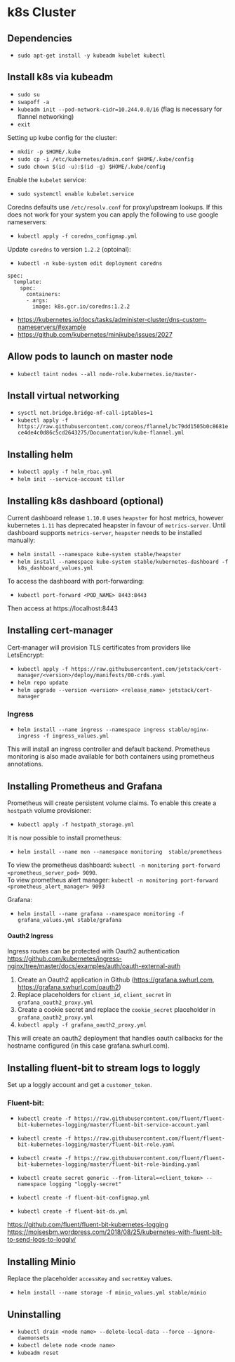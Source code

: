 # k8s Cluster

## Dependencies

- `sudo apt-get install -y kubeadm kubelet kubectl`

## Install k8s via kubeadm

- `sudo su`
- `swapoff -a`
- `kubeadm init --pod-network-cidr=10.244.0.0/16` (flag is necessary for flannel networking)
- `exit`

Setting up kube config for the cluster:

- `mkdir -p $HOME/.kube`
- `sudo cp -i /etc/kubernetes/admin.conf $HOME/.kube/config`
- `sudo chown $(id -u):$(id -g) $HOME/.kube/config`

Enable the `kubelet` service:

- `sudo systemctl enable kubelet.service`

Coredns defaults use `/etc/resolv.conf` for proxy/upstream lookups. If this does not work for your system you can apply the following to use google nameservers:

- `kubectl apply -f coredns_configmap.yml`

Update `coredns` to version `1.2.2` (optoinal):

- `kubectl -n kube-system edit deployment coredns`

```
spec:
  template:
    spec:
      containers:
      - args:
        image: k8s.gcr.io/coredns:1.2.2
```

- https://kubernetes.io/docs/tasks/administer-cluster/dns-custom-nameservers/#example
- https://github.com/kubernetes/minikube/issues/2027
      
## Allow pods to launch on master node

- `kubectl taint nodes --all node-role.kubernetes.io/master-`
      
## Install virtual networking

- `sysctl net.bridge.bridge-nf-call-iptables=1`
- `kubectl apply -f https://raw.githubusercontent.com/coreos/flannel/bc79dd1505b0c8681ece4de4c0d86c5cd2643275/Documentation/kube-flannel.yml`

## Installing helm

- `kubectl apply -f helm_rbac.yml`
- `helm init --service-account tiller`

## Installing k8s dashboard (optional)

Current dashboard release `1.10.0` uses `heapster` for host metrics, however kubernetes `1.11` has deprecated heapster in favour of `metrics-server`. Until dashboard supports `metrics-server`, `heapster` needs to be installed manually:

- `helm install --namespace kube-system stable/heapster`
- `helm install --namespace kube-system stable/kubernetes-dashboard -f k8s_dashboard_values.yml`

To access the dashboard with port-forwarding:

- `kubectl port-forward <POD_NAME> 8443:8443`

Then access at https://localhost:8443

## Installing cert-manager

Cert-manager will provision TLS certificates from providers like LetsEncrypt:

- `kubectl apply -f https://raw.githubusercontent.com/jetstack/cert-manager/<version>/deploy/manifests/00-crds.yaml`
- `helm repo update`
- `helm upgrade --version <version> <release_name> jetstack/cert-manager`

### Ingress

- `helm install --name ingress --namespace ingress stable/nginx-ingress -f ingress_values.yml`

This will install an ingress controller and default backend. Prometheus monitoring is also made available for both containers using prometheus annotations.

## Installing Prometheus and Grafana

Prometheus will create persistent volume claims. To enable this create a `hostpath` volume provisioner:

- `kubectl apply -f hostpath_storage.yml`

It is now possible to install prometheus:

- `helm install --name mon --namespace monitoring  stable/prometheus`

To view the prometheus dashboard: `kubectl -n monitoring port-forward <prometheus_server_pod> 9090`.  
To view prometheus alert manager: `kubectl -n monitoring port-forward <prometheus_alert_manager> 9093`

Grafana:

- `helm install --name grafana --namespace monitoring -f grafana_values.yml stable/grafana`

#### Oauth2 Ingress

Ingress routes can be protected with Oauth2 authentication https://github.com/kubernetes/ingress-nginx/tree/master/docs/examples/auth/oauth-external-auth

1. Create an Oauth2 application in Github (https://grafana.swhurl.com, https://grafana.swhurl.com/oauth2)
2. Replace placeholders for `client_id`, `client_secret` in `grafana_oauth2_proxy.yml`
3. Create a cookie secret and replace the `cookie_secret` placeholder in `grafana_oauth2_proxy.yml`
4. `kubectl apply -f grafana_oauth2_proxy.yml`

This will create an oauth2 deployment that handles oauth callbacks for the hostname configured (in this case grafana.swhurl.com).

## Installing fluent-bit to stream logs to loggly

Set up a loggly account and get a `customer_token`.

### Fluent-bit:

- `kubectl create -f https://raw.githubusercontent.com/fluent/fluent-bit-kubernetes-logging/master/fluent-bit-service-account.yaml`
- `kubectl create -f https://raw.githubusercontent.com/fluent/fluent-bit-kubernetes-logging/master/fluent-bit-role.yaml`
- `kubectl create -f https://raw.githubusercontent.com/fluent/fluent-bit-kubernetes-logging/master/fluent-bit-role-binding.yaml`
- `kubectl create secret generic --from-literal=<client_token> --namespace logging "loggly-secret"`

- `kubectl create -f fluent-bit-configmap.yml`
- `kubectl create -f fluent-bit-ds.yml`

https://github.com/fluent/fluent-bit-kubernetes-logging
https://moisesbm.wordpress.com/2018/08/25/kubernetes-with-fluent-bit-to-send-logs-to-loggly/

## Installing Minio

Replace the placeholder `accessKey` and `secretKey` values.

- `helm install --name storage -f minio_values.yml stable/minio`

## Uninstalling

- `kubectl drain <node name> --delete-local-data --force --ignore-daemonsets`
- `kubectl delete node <node name>`
- `kubeadm reset`

